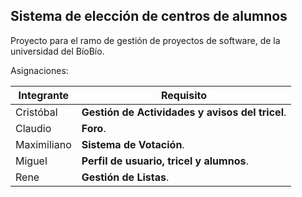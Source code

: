 ## Sistema de elección de centros de alumnos

Proyecto para el ramo de gestión de proyectos de software, de la universidad del BíoBío.

Asignaciones:

| Integrante    | Requisito     |
| ------------- | ------------- |
| Cristóbal     | **Gestión de Actividades y avisos del tricel**. | 
| Claudio       | **Foro**.                |
| Maximiliano   | **Sistema de Votación**. |
| Miguel        | **Perfil de usuario, tricel y alumnos**.        |
| Rene          | **Gestión de Listas**.   |

